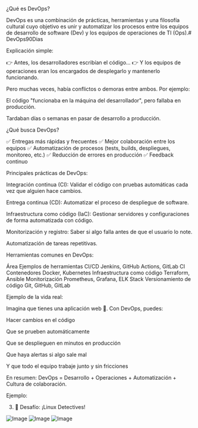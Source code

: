 ¿Qué es DevOps?

DevOps es una combinación de prácticas, herramientas y una filosofía cultural cuyo objetivo es unir y automatizar los procesos entre los equipos de desarrollo de software (Dev) y los equipos de operaciones de TI (Ops).# DevOps90Dias

Explicación simple:

👉 Antes, los desarrolladores escribían el código...
👉 Y los equipos de operaciones eran los encargados de desplegarlo y mantenerlo funcionando.

Pero muchas veces, había conflictos o demoras entre ambos.
Por ejemplo:

El código "funcionaba en la máquina del desarrollador", pero fallaba en producción.

Tardaban días o semanas en pasar de desarrollo a producción.

¿Qué busca DevOps?

✅ Entregas más rápidas y frecuentes
✅ Mejor colaboración entre los equipos
✅ Automatización de procesos (tests, builds, despliegues, monitoreo, etc.)
✅ Reducción de errores en producción
✅ Feedback continuo

Principales prácticas de DevOps:

   Integración continua (CI): Validar el código con pruebas automáticas cada vez que alguien hace cambios.

   Entrega continua (CD): Automatizar el proceso de despliegue de software.

   Infraestructura como código (IaC): Gestionar servidores y configuraciones de forma automatizada con código.

   Monitorización y registro: Saber si algo falla antes de que el usuario lo note.

   Automatización de tareas repetitivas.

Herramientas comunes en DevOps:

Área	Ejemplos de herramientas
CI/CD	Jenkins, GitHub Actions, GitLab CI
Contenedores	Docker, Kubernetes
Infraestructura como código	Terraform, Ansible
Monitorización	Prometheus, Grafana, ELK Stack
Versionamiento de código	Git, GitHub, GitLab

Ejemplo de la vida real:

Imagina que tienes una aplicación web 🚀.
Con DevOps, puedes:

   Hacer cambios en el código

   Que se prueben automáticamente

   Que se desplieguen en minutos en producción

   Que haya alertas si algo sale mal

   Y que todo el equipo trabaje junto y sin fricciones

En resumen:
DevOps = Desarrollo + Operaciones + Automatización + Cultura de colaboración.


Ejemplo:

3. 🎯 Desafío: ¡Linux Detectives!

 ![Image](https://github.com/user-attachments/assets/e9226341-9dd3-422f-af62-b6825613a54c)
![Image](https://github.com/user-attachments/assets/9a1d7468-477d-4716-8c18-059de78a656a)
![Image](https://github.com/user-attachments/assets/c82d03c1-6e75-4319-90f7-f17e49660092)
 


